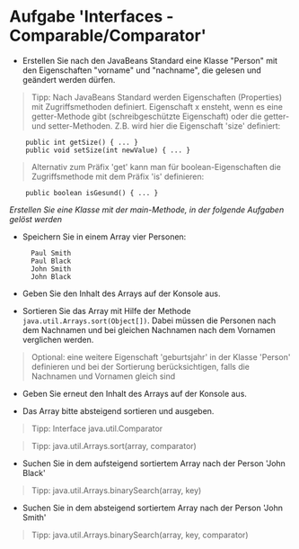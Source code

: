 # Aufgabe 'Interfaces - Comparable/Comparator'

- Erstellen Sie nach den JavaBeans Standard  eine Klasse "Person" mit den Eigenschaften "vorname" und "nachname", die gelesen und geändert werden dürfen. 

>Tipp: Nach JavaBeans Standard werden Eigenschaften (Properties) mit Zugriffsmethoden definiert. Eigenschaft x ensteht, wenn es eine getter-Methode gibt (schreibgeschützte Eigenschaft) oder die getter- und setter-Methoden. Z.B. wird hier die Eigenschaft 'size' definiert:

		public int getSize() { ... }
		public void setSize(int newValue) { ... }

> Alternativ zum Präfix 'get' kann man für boolean-Eigenschaften die Zugriffsmethode mit dem Präfix 'is' definieren:
    
		public boolean isGesund() { ... }


*Erstellen Sie eine Klasse mit der main-Methode, in der folgende Aufgaben gelöst werden*

- Speichern Sie in einem Array vier Personen:

        Paul Smith
        Paul Black
        John Smith
        John Black


- Geben Sie den Inhalt des Arrays auf der Konsole aus.


- Sortieren Sie das Array mit Hilfe der Methode `java.util.Arrays.sort(Object[])`. Dabei müssen die Personen nach dem Nachnamen und bei gleichen Nachnamen nach dem Vornamen verglichen werden.

> Optional: eine weitere Eigenschaft 'geburtsjahr' in der Klasse 'Person' definieren und bei der Sortierung berücksichtigen, falls die Nachnamen und Vornamen gleich sind


- Geben Sie erneut den Inhalt des Arrays auf der Konsole aus.


- Das Array bitte absteigend sortieren und ausgeben.

>Tipp: Interface java.util.Comparator

>Tipp: java.util.Arrays.sort(array, comparator)


- Suchen Sie in dem aufsteigend sortiertem Array nach der Person 'John Black' 

>Tipp: java.util.Arrays.binarySearch(array, key)


- Suchen Sie in dem absteigend sortiertem Array nach der Person 'John Smith'
    
>Tipp: java.util.Arrays.binarySearch(array, key, comparator)
